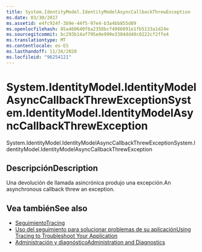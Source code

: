 ```yaml
---
title: System.IdentityModel.IdentityModelAsyncCallbackThrewException
ms.date: 03/30/2017
ms.assetid: e4fc924f-3b9e-44f5-97e4-b3a4bb855d89
ms.openlocfilehash: 85a460640f6a2358bcf4986891e1fb5133a1d24e
ms.sourcegitcommit: bc293b14af795e0e999e3304dd40c0222cf2ffe4
ms.translationtype: MT
ms.contentlocale: es-ES
ms.lasthandoff: 11/26/2020
ms.locfileid: "96254121"
---
```

# <a name="systemidentitymodelidentitymodelasynccallbackthrewexception"></a><span data-ttu-id="91c06-102">System.IdentityModel.IdentityModelAsyncCallbackThrewException</span><span class="sxs-lookup"><span data-stu-id="91c06-102">System.IdentityModel.IdentityModelAsyncCallbackThrewException</span></span>

<span data-ttu-id="91c06-103">System.IdentityModel.IdentityModelAsyncCallbackThrewException</span><span class="sxs-lookup"><span data-stu-id="91c06-103">System.IdentityModel.IdentityModelAsyncCallbackThrewException</span></span>  
  
## <a name="description"></a><span data-ttu-id="91c06-104">Descripción</span><span class="sxs-lookup"><span data-stu-id="91c06-104">Description</span></span>  

 <span data-ttu-id="91c06-105">Una devolución de llamada asincrónica produjo una excepción.</span><span class="sxs-lookup"><span data-stu-id="91c06-105">An asynchronous callback threw an exception.</span></span>  
  
## <a name="see-also"></a><span data-ttu-id="91c06-106">Vea también</span><span class="sxs-lookup"><span data-stu-id="91c06-106">See also</span></span>

- [<span data-ttu-id="91c06-107">Seguimiento</span><span class="sxs-lookup"><span data-stu-id="91c06-107">Tracing</span></span>](index.md)
- [<span data-ttu-id="91c06-108">Uso del seguimiento para solucionar problemas de su aplicación</span><span class="sxs-lookup"><span data-stu-id="91c06-108">Using Tracing to Troubleshoot Your Application</span></span>](using-tracing-to-troubleshoot-your-application.md)
- [<span data-ttu-id="91c06-109">Administración y diagnóstico</span><span class="sxs-lookup"><span data-stu-id="91c06-109">Administration and Diagnostics</span></span>](../index.md)
